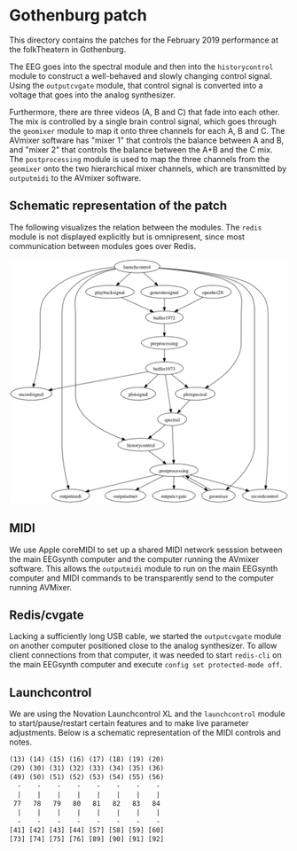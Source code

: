 # Gothenburg patch

This directory contains the patches for the February 2019 performance at the folkTheatern in Gothenburg.

The EEG goes into the spectral module and then into the `historycontrol` module to construct a well-behaved and slowly changing control signal. Using the `outputcvgate` module, that control signal is converted into a voltage that goes into the analog synthesizer.

Furthermore, there are three videos (A, B and C) that fade into each other. The mix is controlled by a single brain control signal, which goes through the `geomixer` module to map it onto three channels for each A, B and C. The AVmixer software has "mixer 1" that controls the balance between A and B, and "mixer 2" that controls the balance between the A+B and the C mix. The `postprocessing` module is used to map the three channels from the `geomixer` onto the two hierarchical mixer channels, which are transmitted by `outputmidi` to the AVmixer software.

## Schematic representation of the patch

The following visualizes the relation between the modules. The `redis` module is not displayed explicitly but is omnipresent, since most communication between modules goes over Redis.

![flowchart](patch.png)

## MIDI

We use Apple coreMIDI to set up a shared MIDI network sesssion between the main EEGsynth computer and the computer running the AVmixer software. This allows the `outputmidi` module to run on the main EEGsynth computer and MIDI commands to be transparently send to the computer running AVMixer.

## Redis/cvgate

Lacking a sufficiently long USB cable, we started the `outputcvgate` module on another computer positioned close to the analog synthesizer. To allow client connections from that computer, it was needed to start `redis-cli` on the main EEGsynth computer and execute `config set protected-mode off`.

## Launchcontrol

We are using the Novation Launchcontrol XL and the `launchcontrol` module to start/pause/restart certain features and to make live parameter adjustments. Below is a schematic representation of the MIDI controls and notes.

```
(13) (14) (15) (16) (17) (18) (19) (20)
(29) (30) (31) (32) (33) (34) (35) (36)
(49) (50) (51) (52) (53) (54) (55) (56)
  -    -    -    -    -    -    -    -
  |    |    |    |    |    |    |    |
 77   78   79   80   81   82   83   84
  |    |    |    |    |    |    |    |
  -    -    -    -    -    -    -    -
[41] [42] [43] [44] [57] [58] [59] [60]
[73] [74] [75] [76] [89] [90] [91] [92]
```
